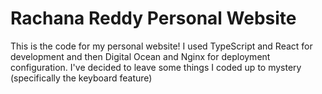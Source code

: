 # Rachana Reddy Personal Website

This is the code for my personal website! I used TypeScript and React for development and then Digital Ocean and Nginx for deployment configuration. I've decided to leave some things I coded up to mystery (specifically the keyboard feature)
